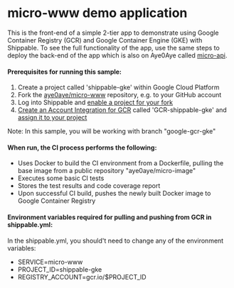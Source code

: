 # micro-www demo application

This is the front-end of a simple 2-tier app to demonstrate using Google Container Registry
(GCR) and Google Container Engine (GKE) with Shippable. To see the full functionality
of the app, use the same steps to deploy the back-end of the app which is also
on Aye0Aye called [micro-api](https://github.com/aye0aye/micro-api/tree/google-gcr-gke).

#### Prerequisites for running this sample:
1. Create a project called 'shippable-gke' within Google Cloud Platform
2. Fork the [aye0aye/micro-www](https://github.com/aye0aye/micro-www/tree/google-gcr-gke)
repository, e.g. to your GitHub account
3. Log into Shippable and [enable a project for your fork](http://docs.shippable.com/ci_subscriptions/#enabling-a-project)
4. [Create an Account Integration for GCR](http://docs.shippable.com/int_docker_registries/#google-container-registry-gcr)
 called 'GCR-shippable-gke' and [assign it to your project](http://docs.shippable.com/ci_projects/#enabling-integrations)

 Note: In this sample, you will be working with branch "google-gcr-gke"

#### When run, the CI process performs the following:
* Uses Docker to build the CI environment from a Dockerfile, pulling the base
image from a public repository "aye0aye/micro-image"
* Executes some basic CI tests
* Stores the test results and code coverage report
* Upon successful CI build, pushes the newly built Docker image to Google Container Registry

#### Environment variables required for pulling and pushing from GCR in shippable.yml:
In the shippable.yml, you should't need to change any of the environment variables:
- SERVICE=micro-www
- PROJECT_ID=shippable-gke
- REGISTRY_ACCOUNT=gcr.io/$PROJECT_ID
